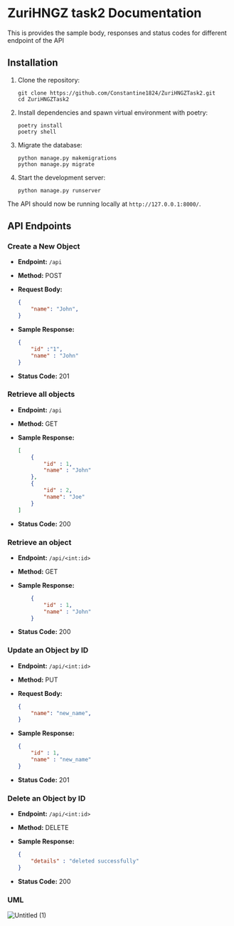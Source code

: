 # ZuriHNGZ task2 Documentation

This is provides the sample body, responses and status codes for different endpoint of the API

## Installation

1. Clone the repository:

   ```shell
   git clone https://github.com/Constantine1824/ZuriHNGZTask2.git
   cd ZuriHNGZTask2
   ```

2. Install dependencies and spawn virtual environment with poetry:

   ```shell
   poetry install
   poetry shell 
   ```


3. Migrate the database:

   ```shell
   python manage.py makemigrations
   python manage.py migrate
   ```


4. Start the development server:

   ```shell
   python manage.py runserver
   ```

The API should now be running locally at `http://127.0.0.1:8000/`.

## API Endpoints

### Create a New Object

- **Endpoint:** `/api`
- **Method:** POST
- **Request Body:**

  ```json
  {
      "name": "John",
  }
  ```
- **Sample Response:**

    ```json
    {
        "id" :"1",
        "name" : "John"
    }
    ```
- **Status Code:** 201

### Retrieve all objects

- **Endpoint:** `/api`
- **Method:** GET
- **Sample Response:**

    ```json
    [
        {
            "id" : 1,
            "name" : "John"
        },
        {
            "id" : 2,
            "name": "Joe"
        }
    ]
    ```
- **Status Code:** 200


### Retrieve an object

- **Endpoint:** `/api/<int:id>`
- **Method:** GET
- **Sample Response:**

    ```json
        {
            "id" : 1,
            "name" : "John"
        }
    ```
- **Status Code:** 200


### Update an Object by ID

- **Endpoint:** `/api/<int:id>`
- **Method:** PUT
- **Request Body:**

  ```json
  {
      "name": "new_name",
  }
  ```
- **Sample Response:**

    ```json
    {
        "id" : 1,
        "name" : "new_name"
    }
    ```
- **Status Code:** 201


### Delete an Object by ID

- **Endpoint:** `/api/<int:id>`
- **Method:** DELETE
- **Sample Response:**

    ```json
    {
        "details" : "deleted successfully"
    }
    ```
- **Status Code:** 200


### UML

![Untitled (1)](https://github.com/Constantine1824/zuriHNGZtask2/assets/95152188/712aa8b5-14e5-45d9-8404-5d06babe5120)

